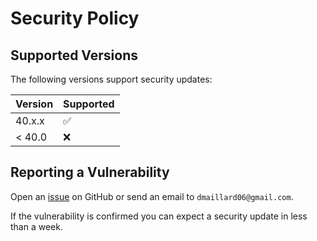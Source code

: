 # Security Policy

## Supported Versions

The following versions support security updates:

| Version | Supported          |
| ------- | ------------------ |
| 40.x.x  | :white_check_mark: |
| < 40.0  | :x:                |

## Reporting a Vulnerability

Open an [issue](https://github.com/jsenv/core/issues) on GitHub or send an email to `dmaillard06@gmail.com`.

If the vulnerability is confirmed you can expect a security update in less than a week.
